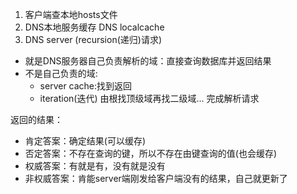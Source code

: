 1. 客户端查本地hosts文件
2. DNS本地服务缓存 DNS localcache
3. DNS server (recursion(递归)请求)
  * 就是DNS服务器自己负责解析的域：直接查询数据库并返回结果
  * 不是自己负责的域: 
    - server cache:找到返回
    - iteration(迭代) 由根找顶级域再找二级域... 完成解析请求


返回的结果：
   
   - 肯定答案：确定结果(可以缓存)
   - 否定答案：不存在查询的键，所以不存在由键查询的值(也会缓存)
   - 权威答案：有就是有，没有就是没有
   - 非权威答案：肯能server端刚发给客户端没有的结果，自己就更新了
   